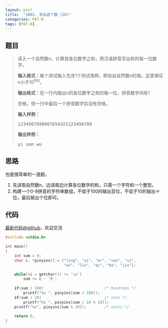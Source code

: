 ```yaml
---
layout: post
title:  "1002. 写出这个数 (20)"
categories: PAT-B
tags: [PAT-B]
---
```

## 题目

> <div id="problemContent">
> <p>读入一个自然数n，计算其各位数字之和，用汉语拼音写出和的每一位数字。
> 
> </p>
> <p><b>输入格式：</b>每个测试输入包含1个测试用例，即给出自然数n的值。这里保证n小于10<sup>100</sup>。</p>
> <p><b>输出格式：</b>在一行内输出n的各位数字之和的每一位，拼音数字间有1
> 
> 空格，但一行中最后一个拼音数字后没有空格。
> </p>
> <b>输入样例：</b><pre>
> 1234567890987654321123456789
> </pre>
> <b>输出样例：</b><pre>
> yi san wu
> </pre>
> </div>

## 思路


也是很简单的一道题。
1. 先读取自然数n，边读取边计算各位数字的和，只需一个字符和一个整型。
2. 构建一个0-9拼音的字符串数组，不低于100的输出百位，不低于10的输出十位，最后输出个位即可。

## 代码

[最新代码@github](https://github.com/OliverLew/PAT/blob/master/PATBasic/1002.c)，欢迎交流
```c
#include <stdio.h>

int main()
{
    int sum = 0;
    char c, *pinyins[] = {"ling", "yi", "er", "san", "si", 
                          "wu", "liu", "qi", "ba", "jiu"};

    while((c = getchar()) != '\n')  
        sum += c - '0';
    
    if(sum / 100)                           /* hundreds */
        printf("%s ", pinyins[sum / 100]);
    if(sum / 10)                            /* tens */
        printf("%s ", pinyins[sum / 10 % 10]);
    printf("%s", pinyins[sum % 10]);        /* units */
    
    return 0;
}

```